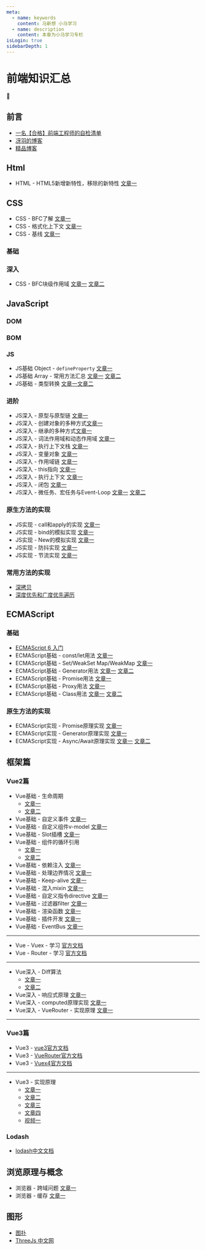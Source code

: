 ```yaml
---
meta:
  - name: keywords
    content: 马新想 小马学习 
  - name: description
    content: 本章为小马学习专栏
isLogin: true
sidebarDepth: 1
---
```



# 前端知识汇总


:horse:

## 前言

- [一名【合格】前端工程师的自检清单](https://juejin.cn/post/6844903830887366670#heading-18)
- [冴羽的博客](https://github.com/mqyqingfeng/Blog)
- [精品博客](https://www.daozhao.com/10121.html)

## Html

- HTML - HTML5新增新特性，移除的新特性 [文章一](https://blog.csdn.net/z591102/article/details/104776477)

## CSS

- CSS - BFC了解 [文章一](/web/csshtml/css-bfc.html)
- CSS - 格式化上下文 [文章一](/web/csshtml/css-formatContent.html)
- CSS - 基线 [文章一](https://www.jianshu.com/p/59f31a1704de)
### 基础

### 深入

- CSS - BFC块级作用域 [文章一](/web/csshtml/css-bfc) [文章二](/web/csshtml/css-formatContent)


## JavaScript


### DOM


### BOM



### JS

- JS基础 Object - `defineProperty` [文章一](https://segmentfault.com/a/1190000007434923)
- JS基础 Array - 常用方法汇总 [文章一](https://juejin.cn/post/6862526380404391949) [文章二](https://es6.ruanyifeng.com/#docs/array)
- JS基础 - 类型转换 [文章一](https://github.com/mqyqingfeng/Blog/issues/159)[文章二](https://github.com/mqyqingfeng/Blog/issues/164)



### 进阶

- JS深入 - 原型与原型链 [文章一](https://github.com/mqyqingfeng/Blog/issues/2)
- JS深入 - 创建对象的多种方式[文章一](https://github.com/mqyqingfeng/Blog/issues/15)
- JS深入 - 继承的多种方式[文章一](https://github.com/mqyqingfeng/Blog/issues/16)
- JS深入 - 词法作用域和动态作用域 [文章一](https://github.com/mqyqingfeng/Blog/issues/3)
- JS深入 - 执行上下文栈 [文章一](https://github.com/mqyqingfeng/Blog/issues/4)
- JS深入 - 变量对象 [文章一](https://github.com/mqyqingfeng/Blog/issues/5)
- JS深入 - 作用域链  [文章一](https://github.com/mqyqingfeng/Blog/issues/6)
- JS深入 - this指向 [文章一](https://github.com/mqyqingfeng/Blog/issues/7)
- JS深入 - 执行上下文 [文章一](https://github.com/mqyqingfeng/Blog/issues/8)
- JS深入 - 闭包 [文章一](https://github.com/mqyqingfeng/Blog/issues/9)
- JS深入 - 微任务、宏任务与Event-Loop [文章一](https://juejin.cn/post/6844903764202094606?utm_source=gold_browser_extension#heading-6) [文章二](https://www.cnblogs.com/jiasm/p/9482443.html)



### 原生方法的实现

- JS实现 - call和apply的实现 [文章一](https://github.com/mqyqingfeng/Blog/issues/11)
- JS实现 - bind的模拟实现 [文章一](https://github.com/mqyqingfeng/Blog/issues/12)
- JS实现 - New的模拟实现 [文章一](https://github.com/mqyqingfeng/Blog/issues/13)
- JS实现 - 防抖实现 [文章一](https://github.com/mqyqingfeng/Blog/issues/22)
- JS实现 - 节流实现 [文章一](https://github.com/mqyqingfeng/Blog/issues/26)


### 常用方法的实现

- [深拷贝](https://github.com/mqyqingfeng/Blog/issues/32)
- [深度优先和广度优先遍历](https://github.com/Advanced-Frontend/Daily-Interview-Question/issues/10)

## ECMAScript


### 基础

- [ECMAScript 6 入门](https://es6.ruanyifeng.com/)
- ECMAScript基础 - const/let用法 [文章一](https://es6.ruanyifeng.com/#docs/let)
- ECMAScript基础 - Set/WeakSet Map/WeakMap [文章一](https://es6.ruanyifeng.com/#docs/set-map#WeakSet)
- ECMAScript基础 - Generator用法 [文章一](https://es6.ruanyifeng.com/#docs/generator) [文章二](https://es6.ruanyifeng.com/#docs/generator-async)
- ECMAScript基础 - Promise用法 [文章一](https://es6.ruanyifeng.com/#docs/promise)
- ECMAScript基础 - Proxy用法 [文章一](https://es6.ruanyifeng.com/#docs/proxy)
- ECMAScript基础 - Class用法 [文章一](https://es6.ruanyifeng.com/#docs/class) [文章二](https://es6.ruanyifeng.com/#docs/class-extends)

### 原生方法的实现

- ECMAScript实现 - Promise原理实现 [文章一](https://juejin.cn/post/6844903831881400333)
- ECMAScript实现 - Generator原理实现 [文章一](https://blog.csdn.net/weixin_43964148/article/details/107917507)
- ECMAScript实现 - Async/Await原理实现 [文章一](https://juejin.cn/post/6844903988584775693) [文章二](https://juejin.cn/post/6844903988584775693)



## 框架篇
 
### Vue2篇

- Vue基础 - 生命周期 
  - [文章一](https://segmentfault.com/a/1190000011381906/) 
  - [文章二](https://www.jianshu.com/p/672e967e201c)
- Vue基础 - 自定义事件 [文章一](https://cn.vuejs.org/v2/guide/components-custom-events.html)
- Vue基础 - 自定义组件v-model [文章一](https://cn.vuejs.org/v2/guide/components-custom-events.html#%E8%87%AA%E5%AE%9A%E4%B9%89%E7%BB%84%E4%BB%B6%E7%9A%84-v-model)
- Vue基础 - Slot插槽 [文章一](https://cn.vuejs.org/v2/guide/components-slots.html)
- Vue基础 - 组件的循环引用 
  - [文章一](https://cn.vuejs.org/v2/guide/components-edge-cases.html#%E5%BE%AA%E7%8E%AF%E5%BC%95%E7%94%A8) 
  - [文章二](https://www.cnblogs.com/zpxm/p/11060086.html)
- Vue基础 - 依赖注入 [文章一](https://cn.vuejs.org/v2/guide/components-edge-cases.html#%E4%BE%9D%E8%B5%96%E6%B3%A8%E5%85%A5)
- Vue基础 - 处理边界情况 [文章一](https://cn.vuejs.org/v2/guide/components-edge-cases.html)
- Vue基础 - Keep-alive [文章一](https://cn.vuejs.org/v2/api/#keep-alive)
- Vue基础 - 混入mixin [文章一](https://cn.vuejs.org/v2/guide/mixins.html)
- Vue基础 - 自定义指令directive [文章一](https://cn.vuejs.org/v2/guide/custom-directive.html)
- Vue基础 - 过滤器filter [文章一](https://cn.vuejs.org/v2/guide/filters.html)
- Vue基础 - 渲染函数 [文章一](https://cn.vuejs.org/v2/guide/render-function.html)
- Vue基础 - 插件开发 [文章一](https://cn.vuejs.org/v2/guide/plugins.html)
- Vue基础 - EventBus [文章一](https://blog.csdn.net/q3254421/article/details/82927860)

---

- Vue - Vuex - 学习 [官方文档](https://vuex.vuejs.org/zh/)
- Vue - Router - 学习 [官方文档](https://router.vuejs.org/zh/)

---

- Vue深入 - Diff算法 
  - [文章一](https://www.cnblogs.com/wind-lanyan/p/9061684.html) 
  - [文章二](https://github.com/sl1673495/blogs/issues/39)
- Vue深入 - 响应式原理 [文章一](/web/vue/mvvm.html)
- Vue深入 - computed原理实现 [文章一](/web/vue/computed.html)
- Vue深入 - VueRouter - 实现原理 [文章一](https://www.cnblogs.com/tiedaweishao/p/9144531.html)

---


### Vue3篇

- Vue3 - [vue3官方文档](https://vue3js.cn/docs/zh/guide/introduction.html)
- Vue3 - [VueRouter官方文档](https://next.router.vuejs.org/zh/introduction.html)
- Vue3 - [Vuex4官方文档](https://next.vuex.vuejs.org/zh/index.html)


--- 

- Vue3 - 实现原理 
  - [文章一](https://juejin.cn/post/6877067579672756237#heading-0)
  - [文章二](https://juejin.cn/post/6905713109168553997#heading-10)
  - [文章三](https://juejin.cn/post/6844903599764406286)
  - [文章四](https://zhuanlan.zhihu.com/p/356672086)
  - [视频一](https://www.bilibili.com/video/BV12k4y1C7mq?from=search&seid=11379991424824883216)


### Lodash

- [lodash中文文档](https://www.lodashjs.com/docs/lodash.chunk)


## 浏览原理与概念

- 浏览器 - 跨域问题 [文章一](https://blog.csdn.net/ysvae/article/details/82121161)
- 浏览器 - 缓存 [文章一](https://juejin.cn/post/6888875643266662414) 


## 图形

- [图扑](https://www.hightopo.com/index.html)
- [ThreeJs 中文网](http://www.webgl3d.cn/)

